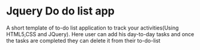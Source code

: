 # Jquery Do do list app
 A short template of to-do list application to track your activities(Using HTML5,CSS and JQuery).
 Here user can add his day-to-day tasks and once the tasks are completed they can delete it from their to-do-list
 
